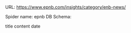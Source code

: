 URL: https://www.epnb.com/insights/category/enb-news/

Spider name: epnb
DB Schema:

title
content
date